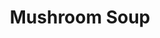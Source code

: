 ---
title: Mushroom Soup
metadata:
  title: Mushroom Soup
  course: Main
  servings: '6'
ingredients:
- name: diced mushrooms
  amount: 400 g
- name: coconut milk
  amount: 400ml
- name: onion
  amount: '1'
- name: mixed herbs
  amount: some
- name: stock
  amount: 1500 ml
- name: red lentils
  amount: 200 g
- name: garlic cloves
  amount: '4'
cookware:
- name: pressure cooker
- name: mixing bowl
- name: soup blender
steps:
- description: Dice the garlic cloves and onion.
- description: Put the pressure cooker on browning mode and cook the onion and garlic
    until they're soft.
- description: Add the diced mushrooms, red lentils, coconut milk, stock and mixed
    herbs to the pot and pressure cook for 10 minutes.
- description: Pour out into a mixing bowl and leave until it cools a little.
- description: Use a soup blender to blend into a smooth soup.

---
